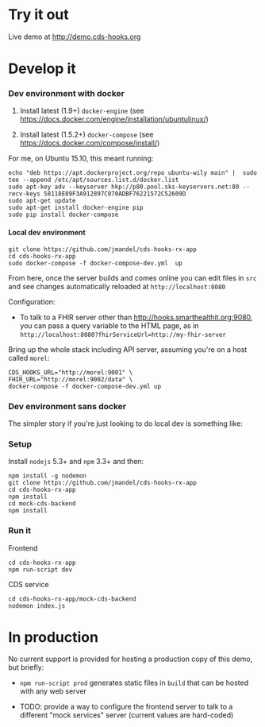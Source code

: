 # Try it out

Live demo at http://demo.cds-hooks.org

# Develop it

### Dev environment with docker

1. Install latest (1.9+) `docker-engine` (see
https://docs.docker.com/engine/installation/ubuntulinux/)

2. Install latest (1.5.2+) `docker-compose` (see
https://docs.docker.com/compose/install/)

For me, on Ubuntu 15.10, this meant running:

```
echo "deb https://apt.dockerproject.org/repo ubuntu-wily main" |  sudo tee --append /etc/apt/sources.list.d/docker.list
sudo apt-key adv --keyserver hkp://p80.pool.sks-keyservers.net:80 --recv-keys 58118E89F3A912897C070ADBF76221572C52609D
sudo apt-get update
sudo apt-get install docker-engine pip
sudo pip install docker-compose
```

#### Local dev environment

```
git clone https://github.com/jmandel/cds-hooks-rx-app
cd cds-hooks-rx-app
sudo docker-compose -f docker-compose-dev.yml  up
```

From here, once the server builds and comes online you can edit files in `src`
and see changes automatically reloaded at `http://localhost:8080`

Configuration:

 * To talk to a FHIR server other than http://hooks.smarthealthit.org:9080,
   you can pass a query variable to the HTML page, as in
   `http://localhost:8080?fhirServiceUrl=http://my-fhir-server`

Bring up the whole stack including API server, assuming you're on a host called `morel`:

```
CDS_HOOKS_URL="http://morel:9001" \
FHIR_URL="http://morel:9002/data" \
docker-compose -f docker-compose-dev.yml up
```


### Dev environment sans docker

The simpler story if you're just looking to do local dev is something like:


### Setup

Install `nodejs` 5.3+ and `npm` 3.3+ and then:
```
npm install -g nodemon
git clone https://github.com/jmandel/cds-hooks-rx-app
cd cds-hooks-rx-app
npm install
cd mock-cds-backend
npm install
```

### Run it

Frontend
```
cd cds-hooks-rx-app 
npm run-script dev
```

CDS service
```
cd cds-hooks-rx-app/mock-cds-backend
nodemon index.js
```

# In production

No current support is provided for hosting a production copy of this demo, but briefly:

 * `npm run-script prod` generates static files in `build` that can be hosted
   with any web server

 * TODO: provide a way to configure the frontend server to talk to a different
   "mock services" server (current values are hard-coded)


